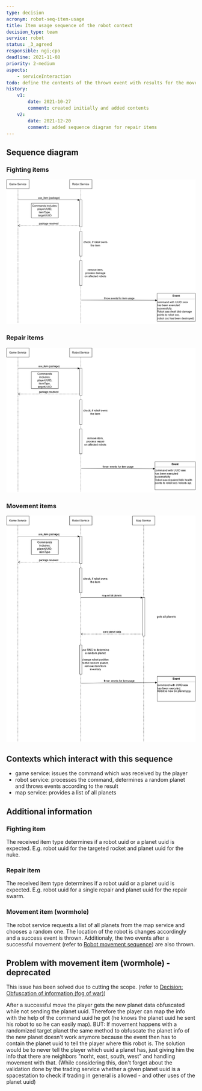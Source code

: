 ```yaml
---
type: decision
acronym: robot-seq-item-usage
title: Item usage sequence of the robot context
decision_type: team
service: robot
status: _3_agreed
responsible: ngi;cpo
deadline: 2021-11-08
priority: 2-medium
aspects:
    - serviceInteraction
todo: define the contents of the thrown event with results for the movement item (see "Problem" below)
history:
    v1:
        date: 2021-10-27
        comment: created initially and added contents
    v2:
        date: 2021-12-20
        comment: added sequence diagram for repair items
---
```


## Sequence diagram

### Fighting items
![Robot damaging item usage sequence](./images/robot-item-fighting-seq.png)
### Repair items
![Robot repairing item usage sequence](./images/robot-item-repair-seq.png)
### Movement items
![Robot movement item usage sequence](./images/robot-item-movent-seq.png)

## Contexts which interact with this sequence

* game service: issues the command which was received by the player  
* robot service: processes the command, determines a random planet and throws events according to the result
* map service: provides a list of all planets

## Additional information

### Fighting item
The received item type determines if a robot uuid or a planet uuid is expected. E.g. robot uuid for the targeted rocket and planet uuid for the nuke.

### Repair item
The received item type determines if a robot uuid or a planet uuid is expected. E.g. robot uuid for a single repair and planet uuid for the repair swarm.

### Movement item (wormhole)
The robot service requests a list of all planets from the map service and chooses a random one. The location of the robot is changes accordingly and a success event is thrown. Additionaly, the two events after a successful movement (refer to [Robot movement sequence](./images/robot-movent-seq.png)) are also thrown.

## Problem with movement item (wormhole) - deprecated

This issue has been solved due to cutting the scope. (refer to [Decision: Obfuscation of information (fog of war)](./gameplay-obfuscation.md))  

After a successful move the player gets the new planet data obfuscated while not sending the planet uuid. Therefore the player can map the info with the help of the command uuid he got (he knows the planet uuid he sent his robot to so he can easily map). BUT: If movement happens with a randomized target planet the same method to obfuscate the planet info of the new planet doesn't work anymore because the event then has to contain the planet uuid to tell the player where this robot is. The solution would be to never tell the player which uuid a planet has, just giving him the info that there are neighbors "norht, east, south, west" and handling movement with that. (While considering this, don't forget about the validation done by the trading service whether a given planet uuid is a spacestation to check if trading in general is allowed - and other uses of the planet uuid)




